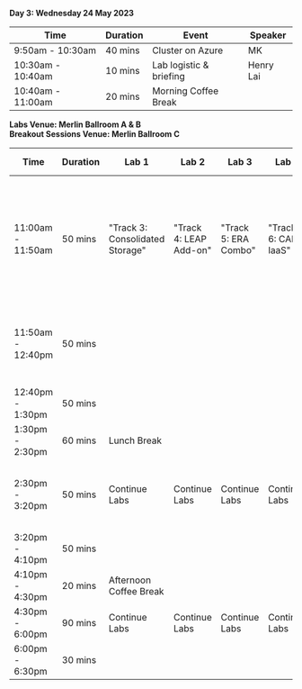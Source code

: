 

**Day 3: Wednesday 24 May 2023**   

| Time | Duration | Event | Speaker |
|-------------------------|------|----------|----------------|
| 9:50am - 10:30am            | 40 mins   | Cluster on Azure           | MK                      |
| 10:30am - 10:40am           | 10 mins   | Lab logistic & briefing    | Henry Lai               |
| 10:40am - 11:00am           | 20 mins   | Morning Coffee Break       |                         |

**Labs Venue: Merlin Ballroom A & B**   
**Breakout Sessions Venue: Merlin Ballroom C**  


| Time             | Duration | Lab 1                                    | Lab 2                               | Lab 3                             | Lab 4                            | Breakout Session                                                                                                     | Speaker               |
|-------------------|----------|-----------------------------------------|-------------------------------------|-----------------------------------|----------------------------------|----------------------------------------------------------------------------------------------------------------------|-----------------------|
| 11:00am - 11:50am | 50 mins  | "Track 3: Consolidated Storage"         | "Track 4: LEAP Add-on"               | "Track 5: ERA Combo"              | "Track 6: CALM IaaS"             | How to Master JIRA to aid in both troubleshooting and feedback to engineering. Best Practices for troubleshooting Nutanix Products    | David Quinney          |
| 11:50am - 12:40pm | 50 mins  |                                         |                                     |                                   |                                  | Flow Virtual Networking: what problem does it solve? What are the design options?                                   | Jason Yeo              |
| 12:40pm - 1:30pm  | 50 mins  |                                         |                                     |                                   |                                  | Preparing for NCX/NPX                                                                                               | David Quinney/ Jason Yeo|
| 1:30pm - 2:30pm   | 60 mins  | Lunch Break                             |                                     |                                   |                                  |                                                                                                                      |                       |
| 2:30pm - 3:20pm   | 50 mins  | Continue Labs                           | Continue Labs                       | Continue Labs                     | Continue Labs                    | Day-2 offering for portfolio products (NDB, MCA, Karbon, Automation and NUS)                                        | Suresh/Manoj           |
| 3:20pm - 4:10pm   | 50 mins  |                                         |                                     |                                   |                                  |                                                                                                                      |                       |
| 4:10pm - 4:30pm   | 20 mins  | Afternoon Coffee Break                   |                                     |                                   |                                  |                                                                                                                      |                       |
| 4:30pm - 6:00pm   | 90 mins  | Continue Labs                           | Continue Labs                       | Continue Labs                     | Continue Labs                    | TAM 2.0 (Why, What and How?)                                                                                         | Mandar/Prajnya         |
| 6:00pm - 6:30pm   | 30 mins  |                                         |                                     |                                   |                                  | Sharing Day-2 Customer's Feedback                                                                                    | Taro Kono             |
